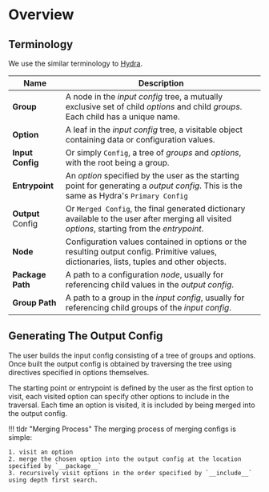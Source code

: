 
# Overview

## Terminology

We use the similar terminology to [Hydra](https://hydra.cc).

| Name              | Description                                                             
| ----------------- | -----------
| **Group**         | A node in the _input config_ tree, a mutually exclusive set of child _options_ and child _groups_. Each child has a unique name.
| **Option**        | A leaf in the _input config_ tree, a visitable object containing data or configuration values.
| **Input Config**  | Or simply `Config`, a tree of _groups_ and _options_, with the root being a group.
| **Entrypoint**    | An _option_ specified by the user as the starting point for generating a _output config_. This is the same as Hydra's `Primary Config`
| **Output** Config | Or `Merged Config`, the final generated dictionary available to the user after merging all visited _options_, starting from the _entrypoint_.
| **Node**          | Configuration values contained in options or the resulting output config. Primitive values, dictionaries, lists, tuples and other objects.
| **Package Path**  | A path to a configuration _node_, usually for referencing child values in the _output config_.
| **Group Path**    | A path to a group in the _input config_, usually for referencing child groups of the _input config_.


## Generating The Output Config

The user builds the input config consisting of a tree of groups and options. Once built the output
config is obtained by traversing the tree using directives specified in options themselves.

The starting point or entrypoint is defined by the user as the first option to visit, each visited option can specify
other options to include in the traversal. Each time an option is visited, it is included by being merged into the output
config.

!!! tldr "Merging Process"
    The merging process of merging configs is simple:
    
    1. visit an option
    2. merge the chosen option into the output config at the location specified by `__package__`
    3. recursively visit options in the order specified by `__include__` using depth first search.
